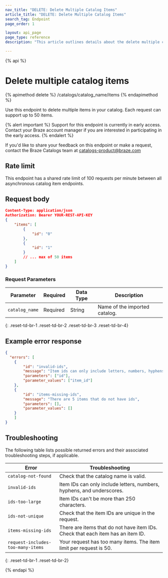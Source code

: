 ```yaml
---
nav_title: "DELETE: Delete Multiple Catalog Items"
article_title: "DELETE: Delete Multiple Catalog Items"
search_tag: Endpoint
page_order: 1

layout: api_page
page_type: reference
description: "This article outlines details about the delete multiple catalog items Braze endpoint."

---
```

{% api %}
# Delete multiple catalog items
{% apimethod delete %}
/catalogs/catalog_name/items
{% endapimethod %}

Use this endpoint to delete multiple items in your catalog. Each request can support up to 50 items.

{% alert important %}
Support for this endpoint is currently in early access. Contact your Braze account manager if you are interested in participating in the early access.
{% endalert %}

If you'd like to share your feedback on this endpoint or make a request, contact the Braze Catalogs team at [catalogs-product@braze.com](mailto:catalogs-product@braze.com)

## Rate limit

This endpoint has a shared rate limit of 100 requests per minute between all asynchronous catalog item endpoints.

## Request body

```json
Content-Type: application/json
Authorization: Bearer YOUR-REST-API-KEY
{
    "items": [
        {
            "id": "0"
        },
        {
            "id": "1"
        }
        // ... max of 50 items
    ]
}
```

### Request Parameters

| Parameter | Required | Data Type | Description |
|---|---|---|---|
| `catalog_name`  | Required | String | Name of the imported catalog.|
{: .reset-td-br-1 .reset-td-br-2 .reset-td-br-3 .reset-td-br-4}

## Example error response 

```json
{
  "errors": [
    {
        "id": "invalid-ids",
        "message": "Item ids can only include letters, numbers, hyphens, and underscores",
        "parameters": ["id"],
        "parameter_values": ["item_id"]
    },
    {
        "id": "items-missing-ids",
        "message": "There are 5 items that do not have ids",
        "parameters": [],
        "parameter_values": []
    }
    ]
}
```

## Troubleshooting

The following table lists possible returned errors and their associated troubleshooting steps, if applicable.

| Error | Troubleshooting |
| --- | --- |
| `catalog-not-found` | Check that the catalog name is valid. |
| `invalid-ids` | Item IDs can only include letters, numbers, hyphens, and underscores. |
| `ids-too-large` | Item IDs can't be more than 250 characters. |
| `ids-not-unique` | Check that the item IDs are unique in the request. |
| `items-missing-ids` | There are items that do not have item IDs. Check that each item has an item ID. | 
| `request-includes-too-many-items` | Your request has too many items. The item limit per request is 50. |
{: .reset-td-br-1 .reset-td-br-2}

{% endapi %}